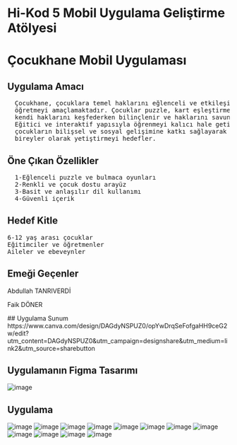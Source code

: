 
<h1> Hi-Kod 5 Mobil Uygulama Geliştirme Atölyesi </h1>
<h1> Çocukhane Mobil Uygulaması </h1>
<h2> Uygulama Amacı </h2>
<pre>
  Çocukhane, çocuklara temel haklarını eğlenceli ve etkileşimli oyunlar aracılığıyla 
  öğretmeyi amaçlamaktadır. Çocuklar puzzle, kart eşleştirme, fark bulma gibi oyunlarla,
  kendi haklarını keşfederken bilinçlenir ve haklarını savunma konusunda farkındalık kazanır.
  Eğitici ve interaktif yapısıyla öğrenmeyi kalıcı hale getiren bu uygulama,
  çocukların bilişsel ve sosyal gelişimine katkı sağlayarak onları daha bilinçli 
  bireyler olarak yetiştirmeyi hedefler.
</pre>

<h2>Öne Çıkan Özellikler </h2>
<pre>
  1-Eğlenceli puzzle ve bulmaca oyunları
  2-Renkli ve çocuk dostu arayüz
  3-Basit ve anlaşılır dil kullanımı
  4-Güvenli içerik
</pre>

<h2>Hedef Kitle</h2>
<pre>
6-12 yaş arası çocuklar
Eğitimciler ve öğretmenler
Aileler ve ebeveynler
</pre>

<h2>Emeği Geçenler</h2>
<p>Abdullah TANRIVERDİ</p>
<p>Faik DÖNER</p>
## Uygulama Sunum
https://www.canva.com/design/DAGdyNSPUZ0/opYwDrqSeFofgaHH9ceG2w/edit?utm_content=DAGdyNSPUZ0&utm_campaign=designshare&utm_medium=link2&utm_source=sharebutton

## Uygulamanın Figma Tasarımı 
![image](https://github.com/DeryaTelli/hicodechildrights/blob/main/assets/screenshot/Screenshot%202025-02-01%20003247.png)

## Uygulama
![image](https://github.com/DeryaTelli/hicodechildrights/blob/main/assets/screenshot/Screenshot%202025-02-01%20001054.png)
![image](https://github.com/DeryaTelli/hicodechildrights/blob/main/assets/screenshot/Screenshot%202025-02-01%20001106.png)
![image](https://github.com/DeryaTelli/hicodechildrights/blob/main/assets/screenshot/Screenshot%202025-02-01%20001113.png)
![image](https://github.com/DeryaTelli/hicodechildrights/blob/main/assets/screenshot/Screenshot%202025-02-01%20001123.png)
![image](https://github.com/DeryaTelli/hicodechildrights/blob/main/assets/screenshot/Screenshot%202025-02-01%20001130.png)
![image](https://github.com/DeryaTelli/hicodechildrights/blob/main/assets/screenshot/Screenshot%202025-02-01%20001139.png)
![image](https://github.com/DeryaTelli/hicodechildrights/blob/main/assets/screenshot/Screenshot%202025-02-01%20001149.png)
![image](https://github.com/DeryaTelli/hicodechildrights/blob/main/assets/screenshot/Screenshot%202025-02-01%20001206.png)
![image](https://github.com/DeryaTelli/hicodechildrights/blob/main/assets/screenshot/Screenshot%202025-02-01%20001220.png)
![image](https://github.com/DeryaTelli/hicodechildrights/blob/main/assets/screenshot/Screenshot%202025-02-01%20001235.png)
![image](https://github.com/DeryaTelli/hicodechildrights/blob/main/assets/screenshot/Screenshot%202025-02-01%20001247.png)
![image](https://github.com/DeryaTelli/hicodechildrights/blob/main/assets/screenshot/Screenshot%202025-02-01%20001301.png)





